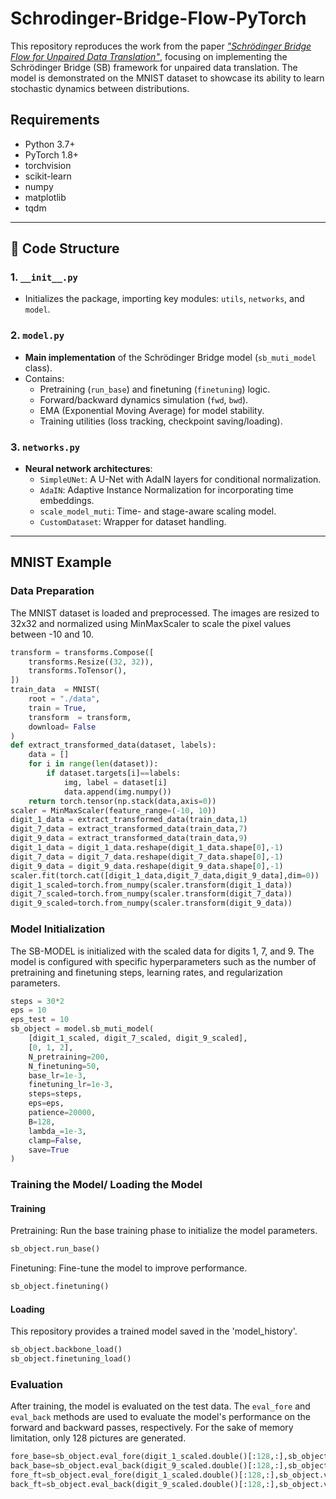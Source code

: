 # Schrodinger-Bridge-Flow-PyTorch

This repository reproduces the work from the paper [*"Schrödinger Bridge Flow for Unpaired Data Translation"*](https://arxiv.org/abs/2409.09347), focusing on implementing the Schrödinger Bridge (SB) framework for unpaired data translation. The model is demonstrated on the MNIST dataset to showcase its ability to learn stochastic dynamics between distributions.

## Requirements

- Python 3.7+
- PyTorch 1.8+
- torchvision
- scikit-learn
- numpy
- matplotlib
- tqdm

---

## 📂 Code Structure

### 1. `__init__.py`
- Initializes the package, importing key modules: `utils`, `networks`, and `model`.

### 2. `model.py`
- **Main implementation** of the Schrödinger Bridge model (`sb_muti_model` class).
- Contains:
  - Pretraining (`run_base`) and finetuning (`finetuning`) logic.
  - Forward/backward dynamics simulation (`fwd`, `bwd`).
  - EMA (Exponential Moving Average) for model stability.
  - Training utilities (loss tracking, checkpoint saving/loading).

### 3. `networks.py`
- **Neural network architectures**:
  - `SimpleUNet`: A U-Net with AdaIN layers for conditional normalization.
  - `AdaIN`: Adaptive Instance Normalization for incorporating time embeddings.
  - `scale_model_muti`: Time- and stage-aware scaling model.
  - `CustomDataset`: Wrapper for dataset handling.

---


## MNIST Example

### Data Preparation

The MNIST dataset is loaded and preprocessed. The images are resized to 32x32 and normalized using MinMaxScaler to scale the pixel values between -10 and 10.

```python
transform = transforms.Compose([
    transforms.Resize((32, 32)),  
    transforms.ToTensor(),        
])
train_data  = MNIST(
    root = "./data", 
    train = True, 
    transform  = transform,
    download= False  
)
def extract_transformed_data(dataset, labels):
    data = []
    for i in range(len(dataset)):
        if dataset.targets[i]==labels:
            img, label = dataset[i]  
            data.append(img.numpy())  
    return torch.tensor(np.stack(data,axis=0))
scaler = MinMaxScaler(feature_range=(-10, 10))
digit_1_data = extract_transformed_data(train_data,1)
digit_7_data = extract_transformed_data(train_data,7)
digit_9_data = extract_transformed_data(train_data,9)
digit_1_data = digit_1_data.reshape(digit_1_data.shape[0],-1)
digit_7_data = digit_7_data.reshape(digit_7_data.shape[0],-1)
digit_9_data = digit_9_data.reshape(digit_9_data.shape[0],-1)
scaler.fit(torch.cat([digit_1_data,digit_7_data,digit_9_data],dim=0))
digit_1_scaled=torch.from_numpy(scaler.transform(digit_1_data))
digit_7_scaled=torch.from_numpy(scaler.transform(digit_7_data))
digit_9_scaled=torch.from_numpy(scaler.transform(digit_9_data))
```

### Model Initialization

The SB-MODEL is initialized with the scaled data for digits 1, 7, and 9. The model is configured with specific hyperparameters such as the number of pretraining and finetuning steps, learning rates, and regularization parameters.
``` python
steps = 30*2
eps = 10
eps_test = 10
sb_object = model.sb_muti_model(
    [digit_1_scaled, digit_7_scaled, digit_9_scaled],
    [0, 1, 2],
    N_pretraining=200,
    N_finetuning=50,
    base_lr=1e-3,
    finetuning_lr=1e-3,
    steps=steps,
    eps=eps,
    patience=20000,
    B=128,
    lambda_=1e-3,
    clamp=False,
    save=True
)
```

### Training the Model/ Loading the Model

#### Training

Pretraining: Run the base training phase to initialize the model parameters.
```python
sb_object.run_base()
```

Finetuning: Fine-tune the model to improve performance.
```python
sb_object.finetuning()
```

#### Loading

This repository provides a trained model saved in the 'model_history'.
```python
sb_object.backbone_load()
sb_object.finetuning_load()
```

### Evaluation

After training, the model is evaluated on the test data. The `eval_fore` and `eval_back` methods are used to evaluate the model's performance on the forward and backward passes, respectively. For the sake of memory limitation, only 128 pictures are generated.
``` python
fore_base=sb_object.eval_fore(digit_1_scaled.double()[:128,:],sb_object.v_fore,eps_test=eps_test)
back_base=sb_object.eval_back(digit_9_scaled.double()[:128,:],sb_object.v_back,eps_test=eps_test)
fore_ft=sb_object.eval_fore(digit_1_scaled.double()[:128,:],sb_object.v_fore_copy,eps_test=eps_test)
back_ft=sb_object.eval_back(digit_9_scaled.double()[:128,:],sb_object.v_back_copy,eps_test=eps_test)
```

